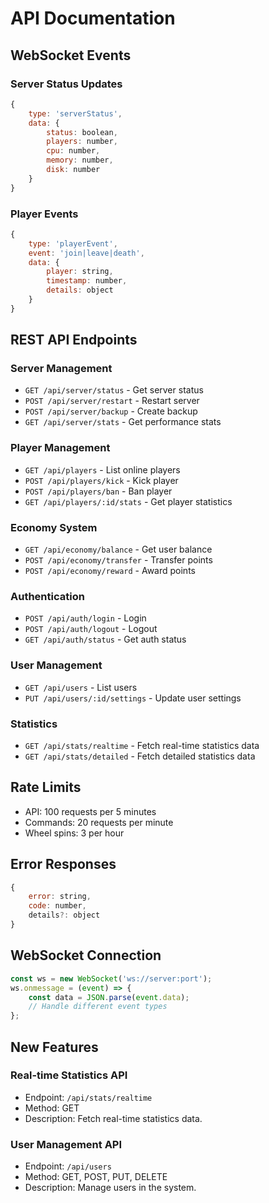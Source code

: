 # API Documentation

## WebSocket Events

### Server Status Updates
```javascript
{
    type: 'serverStatus',
    data: {
        status: boolean,
        players: number,
        cpu: number,
        memory: number,
        disk: number
    }
}
```

### Player Events
```javascript
{
    type: 'playerEvent',
    event: 'join|leave|death',
    data: {
        player: string,
        timestamp: number,
        details: object
    }
}
```

## REST API Endpoints

### Server Management
- `GET /api/server/status` - Get server status
- `POST /api/server/restart` - Restart server
- `POST /api/server/backup` - Create backup
- `GET /api/server/stats` - Get performance stats

### Player Management
- `GET /api/players` - List online players
- `POST /api/players/kick` - Kick player
- `POST /api/players/ban` - Ban player
- `GET /api/players/:id/stats` - Get player statistics

### Economy System
- `GET /api/economy/balance` - Get user balance
- `POST /api/economy/transfer` - Transfer points
- `POST /api/economy/reward` - Award points

### Authentication
- `POST /api/auth/login` - Login
- `POST /api/auth/logout` - Logout
- `GET /api/auth/status` - Get auth status

### User Management
- `GET /api/users` - List users
- `PUT /api/users/:id/settings` - Update user settings

### Statistics
- `GET /api/stats/realtime` - Fetch real-time statistics data
- `GET /api/stats/detailed` - Fetch detailed statistics data

## Rate Limits
- API: 100 requests per 5 minutes
- Commands: 20 requests per minute
- Wheel spins: 3 per hour

## Error Responses
```javascript
{
    error: string,
    code: number,
    details?: object
}
```

## WebSocket Connection
```javascript
const ws = new WebSocket('ws://server:port');
ws.onmessage = (event) => {
    const data = JSON.parse(event.data);
    // Handle different event types
};
```

## New Features

### Real-time Statistics API
- Endpoint: `/api/stats/realtime`
- Method: GET
- Description: Fetch real-time statistics data.

### User Management API
- Endpoint: `/api/users`
- Method: GET, POST, PUT, DELETE
- Description: Manage users in the system.
